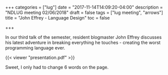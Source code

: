 +++
categories = ["lug"]
date = "2017-11-14T14:09:20-04:00"
description = "NDLUG meeting 02/06/2018"
draft = false
tags = ["lug meeting", "arrows"]
title = "John Effrey - Language Design"
toc = false

+++

In our third talk of the semester, resident blogmaster John Effrey
discusses his latest adventure in breaking everything he touches -
creating the worst programming language ever.

<!--more-->


{{< viewer "presentation.pdf" >}}

Sweet, I only had to change 6 words on the page.

